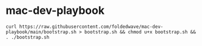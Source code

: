 # mac-dev-playbook

```
curl https://raw.githubusercontent.com/foldedwave/mac-dev-playbook/main/bootstrap.sh > bootstrap.sh && chmod u+x bootstrap.sh && . ./bootstrap.sh
```
